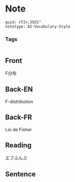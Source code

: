 # Note
```
guid: rTI>,3SU1^
notetype: AI-Vocabulary-Style
```

### Tags
```
```

## Front
F分布

## Back-EN
F-distribution

## Back-FR
Loi de Fisher

## Reading
エフぶんぷ

## Sentence


